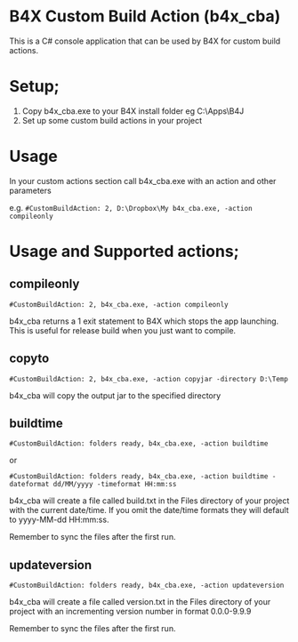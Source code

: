 # B4X Custom Build Action (b4x_cba)

This is a C# console application that can be used by B4X for custom build actions.

# Setup;

1. Copy b4x_cba.exe to your B4X install folder eg C:\Apps\B4J
2. Set up some custom build actions in your project

# Usage

In your custom actions section call b4x_cba.exe with an action and other parameters

e.g. `#CustomBuildAction: 2, D:\Dropbox\My b4x_cba.exe, -action compileonly`

# Usage and Supported actions;
## compileonly

`#CustomBuildAction: 2, b4x_cba.exe, -action compileonly`

b4x_cba returns a 1 exit statement to B4X which stops the app launching. This is useful for release build when you just want to compile.

## copyto

`#CustomBuildAction: 2, b4x_cba.exe, -action copyjar -directory D:\Temp`

b4x_cba will copy the output jar to the specified directory

## buildtime

`#CustomBuildAction: folders ready, b4x_cba.exe, -action buildtime`

or

`#CustomBuildAction: folders ready, b4x_cba.exe, -action buildtime -dateformat dd/MM/yyyy -timeformat HH:mm:ss`

b4x_cba will create a file called build.txt in the Files directory of your project with the current date/time. If you omit the date/time formats they will default to yyyy-MM-dd HH:mm:ss.

Remember to sync the files after the first run.

## updateversion

`#CustomBuildAction: folders ready, b4x_cba.exe, -action updateversion`

b4x_cba will create a file called version.txt in the Files directory of your project with an incrementing version number in format 0.0.0-9.9.9

Remember to sync the files after the first run.
